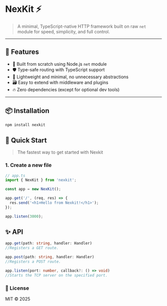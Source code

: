 # NexKit ⚡️

> A minimal, TypeScript-native HTTP framework built on raw `net` module for speed, simplicity, and full control.

---

## 🚀 Features

- 🔧 Built from scratch using Node.js `net` module
- 🛡️ Type-safe routing with TypeScript support
- 🧩 Lightweight and minimal, no unnecessary abstractions
- 🗃️ Easy to extend with middleware and plugins
- 🔥 Zero dependencies (except for optional dev tools)

---

## 📦 Installation

```bash
npm install nexkit
```

## 🧪 Quick Start

> The fastest way to get started with Nexkit

### 1. Create a new file

```ts
// app.ts
import { NexKit } from 'nexkit';

const app = new NexKit();

app.get('/', (req, res) => {
  res.send('<h1>Hello from Nexkit!</h1>');
});

app.listen(3000);
```

## ✨ API

```ts
app.get(path: string, handler: Handler)
//Registers a GET route.

app.post(path: string, handler: Handler)
//Registers a POST route.

app.listen(port: number, callback?: () => void)
//Starts the TCP server on the specified port.

```

### 📃 License

MIT © 2025
